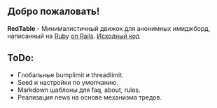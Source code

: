 ## Добро пожаловать!

**RedTable** - Минималистичный движок для анонимных имиджборд,
написанный на [Ruby][0] [on Rails][1].
[Исходный код][2]

[0]: http://www.ruby-lang.org/en/
[1]: http://rubyonrails.org/
[2]: https://github.com/DrunkenElk/RedTable.git

## ToDo:

* Глобальные bumplimit и threadlimit.
* Seed и настройки по умолчанию.
* Markdown шаблоны для faq, about, rules.
* Реализация news на основе механизма тредов.
